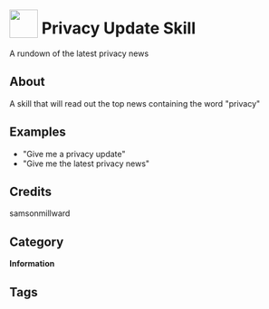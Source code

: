 # <img src="https://raw.githack.com/FortAwesome/Font-Awesome/master/svgs/solid/lock.svg" card_color="#2C3E50" width="50" height="50" style="vertical-align:bottom"/> Privacy Update Skill
A rundown of the latest privacy news

## About
A skill that will read out the top news containing the word "privacy"

## Examples
* "Give me a privacy update"
* "Give me the latest privacy news"

## Credits
samsonmillward

## Category
**Information**

## Tags

